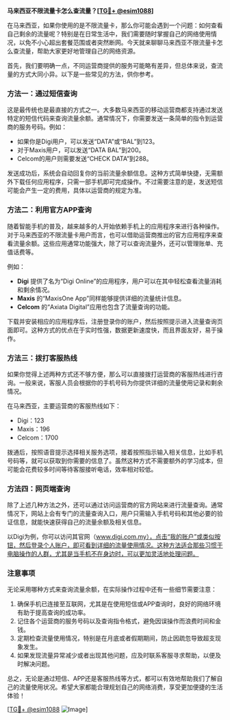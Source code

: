 **马来西亚不限流量卡怎么查流量？[[TG💪+ @esim1088](https://t.me/s/esim1088)]**

在马来西亚，如果你使用的是不限流量卡，那么你可能会遇到一个问题：如何查看自己剩余的流量呢？特别是在日常生活中，我们需要随时掌握自己的网络使用情况，以免不小心超出套餐范围或者突然断网。今天就来聊聊马来西亚不限流量卡怎么查流量，帮助大家更好地管理自己的网络资源。

首先，我们要明确一点，不同运营商提供的服务可能略有差异，但总体来说，查流量的方式大同小异。以下是一些常见的方法，供你参考。

### 方法一：通过短信查询

这是最传统也是最直接的方式之一。大多数马来西亚的移动运营商都支持通过发送特定的短信代码来查询流量余额。通常情况下，你需要发送一条简单的指令到运营商的服务号码。例如：

- 如果你是Digi用户，可以发送“DATA”或“BAL”到123。
- 对于Maxis用户，可以发送“DATA BAL”到200。
- Celcom的用户则需要发送“CHECK DATA”到288。

发送成功后，系统会自动回复你的当前流量余额信息。这种方式简单快捷，无需额外下载任何应用程序，只需一部手机即可完成操作。不过需要注意的是，发送短信可能会产生一定的费用，具体以运营商的规定为准。

### 方法二：利用官方APP查询

随着智能手机的普及，越来越多的人开始依赖手机上的应用程序来进行各种操作。对于马来西亚的不限流量卡用户而言，也可以借助运营商推出的官方应用程序来查看流量余额。这些应用通常功能强大，除了可以查询流量外，还可以管理账单、充值话费等。

例如：
- **Digi** 提供了名为“Digi Online”的应用程序，用户可以在其中轻松查看流量消耗和剩余情况。
- **Maxis** 的“MaxisOne App”同样能够提供详细的流量统计信息。
- **Celcom** 的“Axiata Digital”应用也包含了流量查询的功能。

下载并安装相应的应用程序后，注册登录你的账户，然后按照提示进入流量查询页面即可。这种方式的优点在于实时性强，数据更新速度快，而且界面友好，易于操作。

### 方法三：拨打客服热线

如果你觉得上述两种方式还不够方便，那么可以直接拨打运营商的客服热线进行咨询。一般来说，客服人员会根据你的手机号码为你提供详细的流量使用记录和剩余情况。

在马来西亚，主要运营商的客服热线如下：
- Digi：123
- Maxis：196
- Celcom：1700

拨通后，按照语音提示选择相关服务选项，接着按照指示输入相关信息，比如手机号码等，就可以获取到你需要的信息了。虽然这种方式不需要额外的学习成本，但可能会花费较多时间等待客服接听电话，效率相对较低。

### 方法四：网页端查询

除了上述几种方法之外，还可以通过访问运营商的官方网站来进行流量查询。通常情况下，网站上会有专门的流量查询入口，用户只需输入手机号码和其他必要的验证信息，就能快速获得自己的流量余额及相关信息。

以Digi为例，你可以访问其官网（www.digi.com.my），点击“我的账户”或类似按钮，然后登录个人账户，即可看到详细的流量使用情况。这种方法适合那些习惯于电脑操作的人群，尤其是当手机不在身边时，可以更加灵活地处理问题。

### 注意事项

无论采用哪种方式来查询流量余额，在实际操作过程中还有一些细节需要注意：

1. 确保手机已连接至互联网，尤其是在使用短信或APP查询时，良好的网络环境有助于提高查询的成功率。
2. 记住各个运营商的服务号码以及查询指令格式，避免因误操作而浪费时间和金钱。
3. 定期检查流量使用情况，特别是在月底或者假期期间，防止因疏忽导致超支现象发生。
4. 如果发现流量异常减少或者出现其他问题，应及时联系客服寻求帮助，以便及时解决问题。

总之，无论是通过短信、APP还是客服热线等方式，都可以有效地帮助我们了解自己的流量使用状况。希望大家都能合理规划自己的网络消费，享受更加便捷的生活体验！

[[TG💪+ @esim1088](https://t.me/s/esim1088) ![Image](https://i.postimg.cc/4NQfJmqS/Snipaste-2025-05-13-00-14-12.png)]